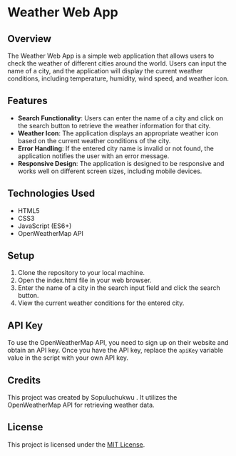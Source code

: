 # Weather Web App

## Overview
The Weather Web App is a simple web application that allows users to check the weather of different cities around the world. Users can input the name of a city, and the application will display the current weather conditions, including temperature, humidity, wind speed, and weather icon.

## Features
- **Search Functionality**: Users can enter the name of a city and click on the search button to retrieve the weather information for that city.
- **Weather Icon**: The application displays an appropriate weather icon based on the current weather conditions of the city.
- **Error Handling**: If the entered city name is invalid or not found, the application notifies the user with an error message.
- **Responsive Design**: The application is designed to be responsive and works well on different screen sizes, including mobile devices.

## Technologies Used
- HTML5
- CSS3
- JavaScript (ES6+)
- OpenWeatherMap API

## Setup
1. Clone the repository to your local machine.
2. Open the index.html file in your web browser.
3. Enter the name of a city in the search input field and click the search button.
4. View the current weather conditions for the entered city.

## API Key
To use the OpenWeatherMap API, you need to sign up on their website and obtain an API key. Once you have the API key, replace the `apiKey` variable value in the script with your own API key.

## Credits
This project was created by Sopuluchukwu . It utilizes the OpenWeatherMap API for retrieving weather data.

## License
This project is licensed under the [MIT License](LICENSE).
